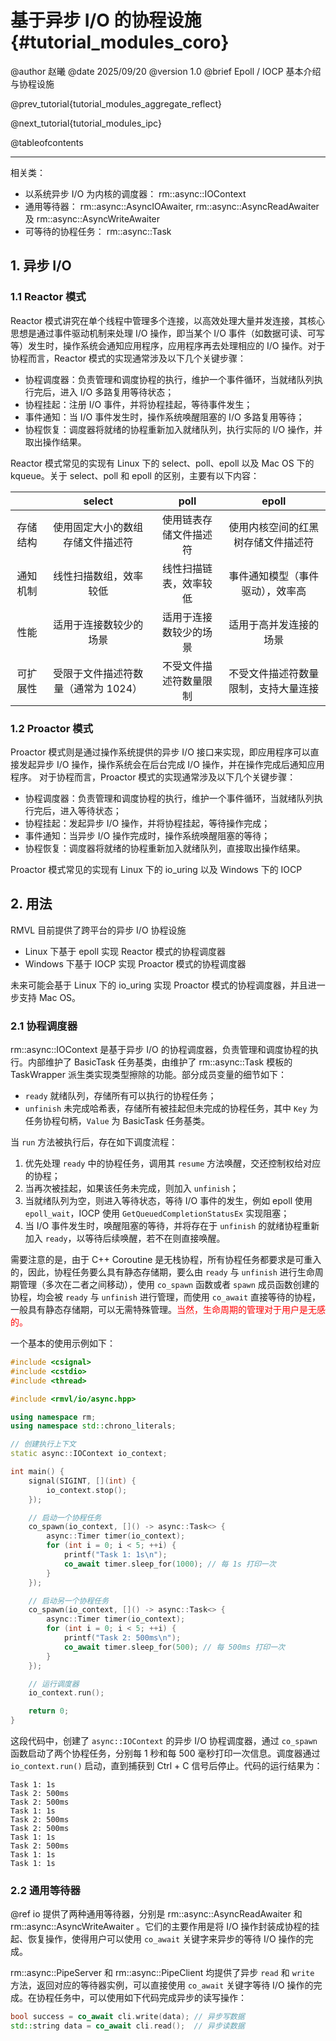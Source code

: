 基于异步 I/O 的协程设施 {#tutorial_modules_coro}
============

@author 赵曦
@date 2025/09/20
@version 1.0
@brief Epoll / IOCP 基本介绍与协程设施

@prev_tutorial{tutorial_modules_aggregate_reflect}

@next_tutorial{tutorial_modules_ipc}

@tableofcontents

------

相关类：
- 以系统异步 I/O 为内核的调度器： rm::async::IOContext
- 通用等待器： rm::async::AsyncIOAwaiter, rm::async::AsyncReadAwaiter 及 rm::async::AsyncWriteAwaiter
- 可等待的协程任务： rm::async::Task

## 1. 异步 I/O

### 1.1 Reactor 模式

Reactor 模式讲究在单个线程中管理多个连接，以高效处理大量并发连接，其核心思想是通过事件驱动机制来处理 I/O 操作，即当某个 I/O 事件（如数据可读、可写等）发生时，操作系统会通知应用程序，应用程序再去处理相应的 I/O 操作。对于协程而言，Reactor 模式的实现通常涉及以下几个关键步骤：

- 协程调度器：负责管理和调度协程的执行，维护一个事件循环，当就绪队列执行完后，进入 I/O 多路复用等待状态；
- 协程挂起：注册 I/O 事件，并将协程挂起，等待事件发生；
- 事件通知：当 I/O 事件发生时，操作系统唤醒阻塞的 I/O 多路复用等待；
- 协程恢复：调度器将就绪的协程重新加入就绪队列，执行实际的 I/O 操作，并取出操作结果。

Reactor 模式常见的实现有 Linux 下的 select、poll、epoll 以及 Mac OS 下的 kqueue。关于 select、poll 和 epoll 的区别，主要有以下内容：

<div class="full_width_table">

|          | select                      | poll                        | epoll                       |
| :----------: | :-------------------------: | :-------------------------: | :-------------------------: |
| 存储结构     | 使用固定大小的数组存储文件描述符 | 使用链表存储文件描述符 | 使用内核空间的红黑树存储文件描述符 |
| 通知机制     | 线性扫描数组，效率较低     | 线性扫描链表，效率较低     | 事件通知模型（事件驱动），效率高     |
| 性能         | 适用于连接数较少的场景       | 适用于连接数较少的场景       | 适用于高并发连接的场景     |
| 可扩展性     | 受限于文件描述符数量（通常为 1024） | 不受文件描述符数量限制 | 不受文件描述符数量限制，支持大量连接 |

</div>

### 1.2 Proactor 模式

Proactor 模式则是通过操作系统提供的异步 I/O 接口来实现，即应用程序可以直接发起异步 I/O 操作，操作系统会在后台完成 I/O 操作，并在操作完成后通知应用程序。 对于协程而言，Proactor 模式的实现通常涉及以下几个关键步骤：

- 协程调度器：负责管理和调度协程的执行，维护一个事件循环，当就绪队列执行完后，进入等待状态；
- 协程挂起：发起异步 I/O 操作，并将协程挂起，等待操作完成；
- 事件通知：当异步 I/O 操作完成时，操作系统唤醒阻塞的等待；
- 协程恢复：调度器将就绪的协程重新加入就绪队列，直接取出操作结果。

Proactor 模式常见的实现有 Linux 下的 io_uring 以及 Windows 下的 IOCP

## 2. 用法

RMVL 目前提供了跨平台的异步 I/O 协程设施

- Linux 下基于 epoll 实现 Reactor 模式的协程调度器
- Windows 下基于 IOCP 实现 Proactor 模式的协程调度器

未来可能会基于 Linux 下的 io_uring 实现 Proactor 模式的协程调度器，并且进一步支持 Mac OS。

### 2.1 协程调度器

rm::async::IOContext 是基于异步 I/O 的协程调度器，负责管理和调度协程的执行。内部维护了 BasicTask 任务基类，由维护了 rm::async::Task 模板的 TaskWrapper 派生类实现类型擦除的功能。部分成员变量的细节如下：

- `ready` 就绪队列，存储所有可以执行的协程任务；
- `unfinish` 未完成哈希表，存储所有被挂起但未完成的协程任务，其中 `Key` 为任务协程句柄，`Value` 为 BasicTask 任务基类。

当 `run` 方法被执行后，存在如下调度流程：

1. 优先处理 `ready` 中的协程任务，调用其 `resume` 方法唤醒，交还控制权给对应的协程；
2. 当再次被挂起，如果该任务未完成，则加入 `unfinish`；
3. 当就绪队列为空，则进入等待状态，等待 I/O 事件的发生，例如 epoll 使用 `epoll_wait`，IOCP 使用 `GetQueuedCompletionStatusEx` 实现阻塞；
4. 当 I/O 事件发生时，唤醒阻塞的等待，并将存在于 `unfinish` 的就绪协程重新加入 `ready`，以等待后续唤醒，若不在则直接唤醒。

需要注意的是，由于 C++ Coroutine 是无栈协程，所有协程任务都要求是可重入的，因此，协程任务要么具有静态存储期，要么由 `ready` 与 `unfinish` 进行生命周期管理（多次在二者之间移动），使用 `co_spawn` 函数或者 `spawn` 成员函数创建的协程，均会被 `ready` 与 `unfinish` 进行管理，而使用 `co_await` 直接等待的协程，一般具有静态存储期，可以无需特殊管理。<span style="color: red">当然，生命周期的管理对于用户是无感的。</span>

一个基本的使用示例如下：

```cpp
#include <csignal>
#include <cstdio>
#include <thread>

#include <rmvl/io/async.hpp>

using namespace rm;
using namespace std::chrono_literals;

// 创建执行上下文
static async::IOContext io_context;

int main() {
    signal(SIGINT, [](int) {
        io_context.stop();
    });

    // 启动一个协程任务
    co_spawn(io_context, []() -> async::Task<> {
        async::Timer timer(io_context);
        for (int i = 0; i < 5; ++i) {
            printf("Task 1: 1s\n");
            co_await timer.sleep_for(1000); // 每 1s 打印一次
        }
    });

    // 启动另一个协程任务
    co_spawn(io_context, []() -> async::Task<> {
        async::Timer timer(io_context);
        for (int i = 0; i < 5; ++i) {
            printf("Task 2: 500ms\n");
            co_await timer.sleep_for(500); // 每 500ms 打印一次
        }
    });

    // 运行调度器
    io_context.run();

    return 0;
}
```

这段代码中，创建了 `async::IOContext` 的异步 I/O 协程调度器，通过 `co_spawn` 函数启动了两个协程任务，分别每 1 秒和每 500 毫秒打印一次信息。调度器通过 `io_context.run()` 启动，直到捕获到 Ctrl + C 信号后停止。代码的运行结果为：

```
Task 1: 1s
Task 2: 500ms
Task 2: 500ms
Task 1: 1s
Task 2: 500ms
Task 2: 500ms
Task 1: 1s
Task 2: 500ms
Task 1: 1s
Task 1: 1s
```

### 2.2 通用等待器

@ref io 提供了两种通用等待器，分别是 rm::async::AsyncReadAwaiter 和 rm::async::AsyncWriteAwaiter 。它们的主要作用是将 I/O 操作封装成协程的挂起、恢复操作，使得用户可以使用 `co_await` 关键字来异步的等待 I/O 操作的完成。

rm::async::PipeServer 和 rm::async::PipeClient 均提供了异步 `read` 和 `write` 方法，返回对应的等待器实例，可以直接使用 `co_await` 关键字等待 I/O 操作的完成。在协程任务中，可以使用如下代码完成异步的读写操作：

```cpp
bool success = co_await cli.write(data); // 异步写数据
std::string data = co_await cli.read();  // 异步读数据
```